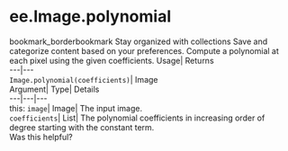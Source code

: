  
#  ee.Image.polynomial 
bookmark_borderbookmark Stay organized with collections  Save and categorize content based on your preferences.
Compute a polynomial at each pixel using the given coefficients. 
Usage| Returns  
---|---  
`Image.polynomial(coefficients)`| Image  
Argument| Type| Details  
---|---|---  
this: `image`| Image| The input image.  
`coefficients`| List| The polynomial coefficients in increasing order of degree starting with the constant term.  
Was this helpful?
